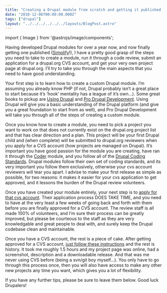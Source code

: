 ```yaml
---
title: "Creating a Drupal module from scratch and getting it published on drupal.org"
date: "2010-12-06T00:00:00.000Z"
tags: ["drupal"]
layout: "../../../../../../layouts/BlogPost.astro"
---
```


import { Image } from '@astrojs/image/components';

Having developed Drupal modules for over a year now, and now finally getting one published (<a href="http://drupal.org/project/simplify" target="_blank">Simplify</a>!), I have a pretty good grasp of the steps you need to take to create a module, run it through a code review, submit an application for a drupal.org CVS account, and get your very own project page at drupal.org. I’ll try to take you through the main aspects that you need to have good understanding.

Your first step is to learn how to create a custom Drupal module. I’m assuming you already know PHP (if not, Drupal probably isn’t a great place to start because it’s ‘hook’ mentality has a league of it’s own…). Some great books to pickup are <a href="http://www.amazon.com/Using-Drupal-Angela-Byron/dp/0596515804/ref=sr_1_1?s=books&amp;ie=UTF8&amp;qid=1291671014&amp;sr=1-1" target="_blank">Using Drupal</a> and <a href="http://www.amazon.com/gp/product/1430228385/ref=pd_lpo_k2_dp_sr_2?pf_rd_p=486539851&amp;pf_rd_s=lpo-top-stripe-1&amp;pf_rd_t=201&amp;pf_rd_i=1590597559&amp;pf_rd_m=ATVPDKIKX0DER&amp;pf_rd_r=0DR4QX7G382XADHSXMRT" target="_blank">Pro Drupal Development</a>. Using Drupal will give you a basic understanding of the Drupal platform (and give you a great foundation to start from as well), and Pro Drupal Development will take you through all of the steps of creating a custom module.

Once you know how to create a module, you need to pick a project you want to work on that does not currently exist on the drupal.org project list and that has clear direction and a plan. This project will be your first Drupal child and (when complete) will be submitted to drupal.org reviewers when you apply for a CVS account (how projects are managed on Drupal). It’s important you have good passion for the module you are creating, have ran it through the <a href="http://drupal.org/project/coder" target="_blank">Coder</a> module, and you follow all of the <a href="http://drupal.org/coding-standards" target="_blank">Drupal Coding Standards</a>. Drupal modules follow their own set of coding standards, and its very important you follow them exclusively, otherwise your cvs account reviewers will tear you apart. I advise to make your first release as simple as possible, for two reasons: it makes it easier for your cvs application to get approved, and it lessons the burden of the Drupal review volunteers.

Once you have created your module entirely, your next step is to <a href="http://drupal.org/cvs-application" target="_blank">apply for that cvs account</a>. Their application process DOES TAKE TIME, and you need to have at the very least a few weeks of going back and forth with them before you are finally approved for a CVS account. The review staff is all made 100% of volunteers, and I’m sure their process can be greatly improved, but please be courteous to the staff as they are very knowledgable and great people to deal with, and surely keep the Drupal codebase clean and maintainable.

Once you have a CVS account, the rest is a piece of cake. After getting approved for a CVS account, <a href="http://drupal.org/node/100748" target="_blank">just follow these instructions</a> and the rest is history. It took me roughly 1.5 hours and my project page was online, had a screenshot, description and a downloadable release. And that was me never using CVS before (being a svn/git boy myself…). You only have to go through this process once, then you will also have access to make any other new projects any time you want, which gives you a lot of flexibility.

If you have any further tips, please be sure to leave them below. Good luck Drupalers!
